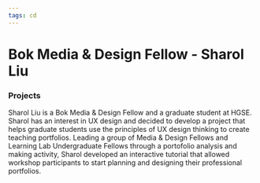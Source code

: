 ```yaml
---
tags: cd
---
```

# Bok Media & Design Fellow - Sharol Liu

### Projects
Sharol Liu is a Bok Media & Design Fellow and a graduate student at HGSE. Sharol has an interest in UX design and decided to develop a project that helps graduate students use the principles of UX design thinking to create teaching portfolios. Leading a group of Media & Design Fellows and Learning Lab Undergraduate Fellows through a portofolio analysis and making activity, Sharol developed an interactive tutorial that allowed workshop participants to start planning and designing their professional portfolios. 